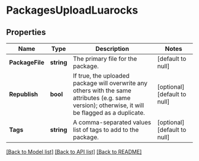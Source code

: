 # PackagesUploadLuarocks

## Properties
Name | Type | Description | Notes
------------ | ------------- | ------------- | -------------
**PackageFile** | **string** | The primary file for the package. | [default to null]
**Republish** | **bool** | If true, the uploaded package will overwrite any others with the same attributes (e.g. same version); otherwise, it will be flagged as a duplicate. | [optional] [default to null]
**Tags** | **string** | A comma-separated values list of tags to add to the package. | [optional] [default to null]

[[Back to Model list]](../README.md#documentation-for-models) [[Back to API list]](../README.md#documentation-for-api-endpoints) [[Back to README]](../README.md)


